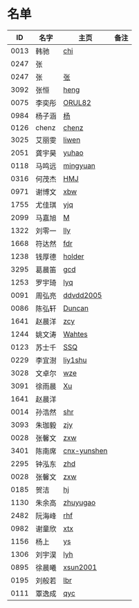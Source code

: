 # 名单

| ID   | 名字 | 主页 | 备注 |
| ---- | ---- | ---- | ---- |
| 0013 | 韩驰 | [chi](markdown/2020-Spring/0013-韩驰.md.md) |  |
| 0247 | 张   |      |      |
| 0247 | 张   |  [张]()    |      |
| 3092 | 张恒 | [heng](markdown/2020-spring/3092-张恒.md)  |     |
| 0075 | 李奕彤   |  [ORUL82]()    |      |
| 0984 | 杨子涵   |  [杨](markdown/2020-Spring/0984-杨子涵.md)    |      |
| 0126 | chenz    |  [chenz](markdown/2020-Spring/0126-震.md)    |      |
| 3025 | 艾丽雯 | [liwen](markdown/2020-Spring/3025-丽雯.md) |      |
| 2051 | 龚宇昊 | [yuhao](markdown/2020-Spring/2051-龚宇昊.md)|      |
| 0118 | 马鸣远 | [mingyuan](markdown/2020-Spring/0118-马鸣远.md)|   |
| 0316 | 何茂杰 | [HMJ](markdown/2020-Spring/0316—何茂杰.md) |      |
| 0971 | 谢博文 | [xbw](markdown/2020-Spring/0971-谢博文.md)| |
| 1755 | 尤佳琪 | [yjq](markdown/2020-Spring/1755-尤佳琪.md) |      |
| 2099 | 马嘉旭 | [M](markdown/2020-Spring/2099-马嘉旭.md)|      |
| 1322 | 刘零一 | [lly](markdown/2020-Spring/1322-刘零一.md) |      |
| 1668 | 符达然 | [fdr](markdown/2020-Spring/1668-符达然.md) |      |
| 1238 | 钱厚德 | [holder](markdown/2020-Spring/1238-钱厚德.md) |      |
| 3295 | 葛晨笛 | [gcd](markdown/2020-Spring/3295-葛晨笛.md) |      |
| 1253 | 罗宇琦 | [lyq](markdown/2020-Spring/1253-罗宇琦.md) |      |
| 0091 | 周弘亮 | [ddvdd2005](markdown/2020-Spring/0091-周弘亮.md) |      |
| 0086 | 陈弘轩 | [Duncan](markdown/2020-Spring/0086-陈弘轩.md) |      |
| 1641 | 赵晨洋 | [zcy](markdown/2020-Spring/1641-赵晨洋.md)   ||
| 1244 | 姚文涛 | [Wahtes](markdown/2020-Spring/1244-姚文涛.md) |      |
| 0123 | 苏士千 | [SSQ](markdown/2020-Spring/0123-苏士千.md)    |     |
| 0229 | 李宜澍 | [liy1shu](markdown/2020-Spring/0229-李宜澍.md) |      |
| 3028 | 文卓尔 | [wze](markdown/2020-Spring/3028-文卓尔.md) | |
| 3091 | 徐雨晨 | [Xu](markdown/2020-Spring/3091-徐雨晨.md) |      |
| 1641 | 赵晨洋 |       |      |
| 0014 | 孙浩然 | [shr](markdown/2020-Spring/0014-孙浩然.md) |      |
| 3093 | 朱珈毅 | [zjy](markdown/2020-Spring/3093-朱珈毅.md) |      |
| 0028 | 张馨文 | [zxw](markdown/2020-Spring/0028-张馨文.md) |      |
| 3401 | 陈南席 | [cnx-yunshen](markdown/2020-Spring/3401-陈南席.md) |      |
| 2295 | 钟泓东 | [zhd](markdown/2020-Spring/2295-钟泓东.md) |      |
| 0028 | 张馨文 | [zxw](markdown/2020-Spring/0028-张馨文.md) |      |
| 0185 | 贺洁 | [hj](markdown/2020-Spring/0185-贺洁.md) |      |
| 1130 | 朱余高 | [zhuyugao](markdown/2020-Spring/1130-朱余高.md) |      |
| 2482 | 阮海峰 | [rhf](markdown/2020-Spring/2482-阮海峰.md) |      |
| 0982 | 谢童欣 | [xtx](markdown/2020-Spring/0982-谢童欣.md) |      |
| 1156 | 杨上 | [ys](markdown/2020-Spring/1156-杨上.md) |      |
| 1306 | 刘宇淏 | [lyh](markdown/2020-Spring/1306-刘宇淏.md) |      |
| 0895 | 徐晨曦 | [xsun2001](markdown/2020-Spring/0895-徐晨曦.md) |      |
| 0195 | 刘般若 | [lbr](markdown/2020-Spring/0195-刘般若.md) |
| 0111 | 覃逸成 | [qyc](markdown/2020-Spring/0111-覃逸成.md) |

